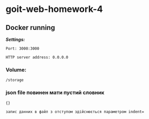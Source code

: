 # goit-web-homework-4

## Docker running
***Settings:***
```
Port: 3000:3000
```
``` HTTP server address: 0.0.0.0 ```

### Volume:
```
/storage
```
### json file повинен мати пустий словник
``` {} ```

``` запис данних в файл з отступом здійснюється параметром indent= ```
